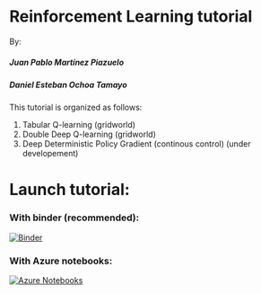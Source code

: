 # Reinforcement Learning tutorial
By: 
##### Juan Pablo Martínez Piazuelo
##### Daniel Esteban Ochoa Tamayo

This tutorial is organized as follows:
1. Tabular Q-learning (gridworld)
2. Double Deep Q-learning (gridworld)
3. Deep Deterministic Policy Gradient (continous control) (under developement)

# Launch tutorial:

### With binder (recommended):
[![Binder](https://mybinder.org/badge.svg)](https://mybinder.org/v2/gh/jpmartinez10/RL-tutorial/master)

### With Azure notebooks:
[![Azure Notebooks](https://notebooks.azure.com/launch.png)](https://notebooks.azure.com/import/gh/jpmartinez10/RL-tutorial)

